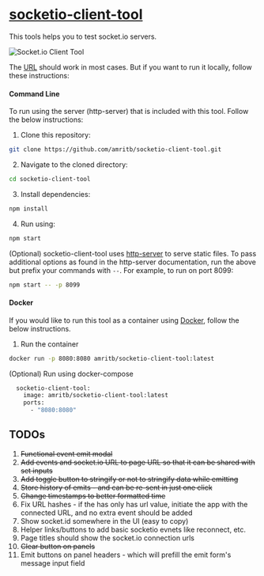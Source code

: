 # [socketio-client-tool](http://amritb.github.io/socketio-client-tool/)
This tools helps you to test socket.io servers.

<img src="https://amritb.github.io/socketio-client-tool/screenshot.png" alt="Socket.io Client Tool"></img>

The [URL](http://amritb.github.io/socketio-client-tool/) should work in most cases. But if you want to run it locally, follow these instructions: 

#### Command Line

To run using the server (http-server) that is included with this tool. Follow the below instructions:

1. Clone this repository:

```bash
git clone https://github.com/amritb/socketio-client-tool.git
```

2. Navigate to the cloned directory:

```bash
cd socketio-client-tool
```

3. Install dependencies:

```bash
npm install
```

4. Run using:

```bash
npm start
```

(Optional) socketio-client-tool uses [http-server](https://www.npmjs.com/package/http-server) to serve static files. To pass additional options as found in the http-server documentation, run the above but prefix your commands with `--`. For example, to run on port 8099:

```bash
npm start -- -p 8099
```

#### Docker

If you would like to run this tool as a container using [Docker](https://www.docker.com/), follow the below instructions.

1. Run the container

```bash
docker run -p 8080:8080 amritb/socketio-client-tool:latest
```

(Optional) Run using docker-compose

```bash
  socketio-client-tool:
    image: amritb/socketio-client-tool:latest
    ports:
      - "8080:8080"
```

## TODOs
1. ~~Functional event emit modal~~
2. ~~Add events and socket.io URL to page URL so that it can be shared with set inputs~~
3. ~~Add toggle button to stringify or not to stringify data while emitting~~
4. ~~Store history of emits - and can be re-sent in just one click~~
5. ~~Change timestamps to better formatted time~~
6. Fix URL hashes - if the has only has url value, initiate the app with the connected URL, and no extra event should be added
7. Show socket.id somewhere in the UI (easy to copy)
8. Helper links/buttons to add basic socketio evnets like reconnect, etc.
9. Page titles should show the socket.io connection urls
10. ~~Clear button on panels~~
11. Emit buttons on panel headers - which will prefill the emit form's message input field
